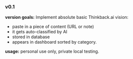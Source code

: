 ### v0.1
**version goals:**
Implement absolute basic Thinkback.ai vision: <br>
- paste in a piece of content (URL or note)
- it gets auto-classified by AI
- stored in database
- appears in dashboard sorted by category.

**usage:**
personal use only, private local testing.
